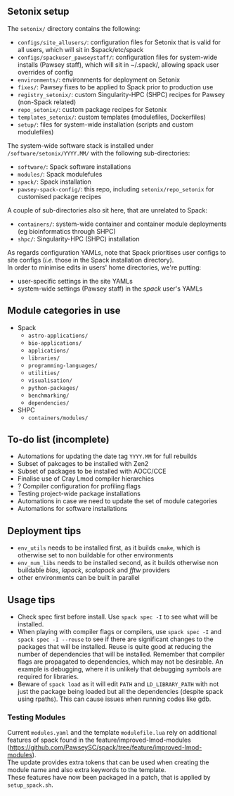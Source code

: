 ## Setonix setup


The `setonix/` directory contains the following:
* `configs/site_allusers/`: configuration files for Setonix that is valid for all users, which will sit in $spack/etc/spack
* `configs/spackuser_pawseystaff/`: configuration files for system-wide installs (Pawsey staff), which will sit in ~/.spack/, allowing spack user overrides of config
* `environments/`: environments for deployment on Setonix
* `fixes/`: Pawsey fixes to be applied to Spack prior to production use
* `registry_setonix/`: custom Singularity-HPC (SHPC) recipes for Pawsey (non-Spack related)
* `repo_setonix/`: custom package recipes for Setonix
* `templates_setonix/`: custom templates (modulefiles, Dockerfiles)
* `setup/`: files for system-wide installation (scripts and custom modulefiles)


The system-wide software stack is installed under `/software/setonix/YYYY.MM/` with the following sub-directories:
* `software/`: Spack software installations
* `modules/`: Spack modulefules
* `spack/`: Spack installation
* `pawsey-spack-config/`: this repo, including `setonix/repo_setonix` for customised package recipes

A couple of sub-directories also sit here, that are unrelated to Spack:
* `containers/`: system-wide container and container module deployments (eg bioinformatics through SHPC)
* `shpc/`: Singularity-HPC (SHPC) installation


As regards configuration YAMLs, note that Spack prioritises user configs to site configs (*i.e.* those in the Spack installation directory).  
In order to minimise edits in users' home directories, we're putting:
* user-specific settings in the site YAMLs
* system-wide settings (Pawsey staff) in the *spack* user's YAMLs


## Module categories in use

* Spack
  - `astro-applications/`
  - `bio-applications/`
  - `applications/`
  - `libraries/`
  - `programming-languages/`
  - `utilities/`
  - `visualisation/`
  - `python-packages/`
  - `benchmarking/`
  - `dependencies/`
* SHPC
  - `containers/modules/`


## To-do list (incomplete)

* Automations for updating the date tag `YYYY.MM` for full rebuilds
* Subset of pakcages to be installed with Zen2
* Subset of packages to be installed with AOCC/CCE
* Finalise use of Cray Lmod compiler hierarchies
* ? Compiler configuration for profiling flags
* Testing project-wide package installations
* Automations in case we need to update the set of module categories
* Automations for software installations


## Deployment tips

* `env_utils` needs to be installed first, as it builds `cmake`, which is otherwise set to non buildable for other environments
* `env_num_libs` needs to be installed second, as it builds otherwise non buildable *blas*, *lapack*, *scalapack* and *fftw* providers
* other environments can be built in parallel


## Usage tips

* Check spec first before install. Use `spack spec -I` to see what will be installed.
* When playing with compiler flags or compilers, use `spack spec -I` and `spack spec -I --reuse` to see if there are significant changes to the packages that will be installed. Reuse is quite good at reducing the number of dependencies that will be installed. Remember that compiler flags are propagated to dependencies, which may not be desirable. An example is debugging, where it is unlikely that debugging symbols are required for libraries.
* Beware of `spack load` as it will edit `PATH` and `LD_LIBRARY_PATH` with not just the package being loaded but all the dependencies (despite spack using rpaths). This can cause issues when running codes like gdb.


### Testing Modules

Current `modules.yaml` and the template `modulefile.lua` rely on additional features of spack found in the feature/improved-lmod-modules (https://github.com/PawseySC/spack/tree/feature/improved-lmod-modules).  
The update provides extra tokens that can be used when creating the module name and also extra keywords to the template.  
These features have now been packaged in a patch, that is applied by `setup_spack.sh`.  


